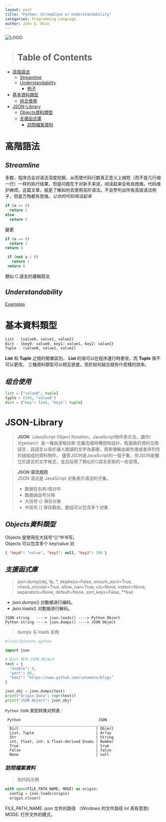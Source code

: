 ```yaml
---
layout: post
title: "Python: Streamline or Understandability"
categories: Programming Language
author: John G. Wick
---
```


![LOGO]({{site.baseurl}}/assets/images/python-logo.jpeg)

> # Table of Contents
* [高階語法](#高階語法)
  * [Streamline](#Streamline)
  * [Understandability](#Understandability)
    * [例子](#)
 * [基本資料類型](#基本資料類型)
   * [组合使用](#组合使用)
 * [JSON-Library](#JSON-Library)
   * [Objects資料類型](#Object資料類型)
   * [支援函式庫](#支援函式庫)
     * [訪問檔案資料](#訪問檔案資料)
   

# 高階語法
## *Streamline*
多数，程序员会对语法深度挖掘，从而使代码行数真正意义上缩短（而不是几行缩一行）一样的执行结果，但是问题在于对新手来说，阅读起来会有些困难。代码维护麻烦。这篇文章，就是了解如何去使用高阶语法。不会罗列出所有高级语法例子，但是万物都有思维。*让你的代码简洁起来*
```python
if (a == 0)
  return 1
else
  return 0
```
變更
```python
if (a == 0)
  return 1
return 0
```
```python
 if (not a | 0)
   return 1
 return 0
```
類似 C 語言的邏輯寫法<br>

## *Understandability*

[Examples](#)

# 基本資料類型

```python
List - [value0, value1, value2]
Dict - {key0: value0, key1: value1, key2: value1}
Tuple - (value0, value1, value2)
```
**List** 和 **Tuple** 之間的簡單區別， **List** 的值可以在程序運行時更改，而 **Tuple** 值不可以更改。
三種資料類型可以相互嵌套，至於如何組合就有什麼樣的效率。<br>

## *组合使用*

```python
list = ["value0", tuple]
typle = (100, "value0")
dict = {"key": list, "key1": tuple}
```
# JSON-Library

> **JSON**（JavaScript Object Notation，JavaScript物件表示法，讀作/ˈdʒeɪsən/）是一種由道格拉斯·克羅克福特構想和設計、輕量級的資料交換語言，該語言以易於讓人閱讀的文字為基礎，用來傳輸由屬性值或者序列性的值組成的資料物件。
> 儘管JSON是JavaScript的一個子集，但JSON是獨立於語言的文字格式，並且採用了類似於C語言家族的一些習慣。<br>

> **JSON 语法规则** <br>
> JSON 语法是 JavaScript 对象表示语法的子集。
>
>   * 数据在名称/值对中
>   * 数据由逗号分隔
>   * 大括号 {} 保存对象
>   * 中括号 [] 保存数组，数组可以包含多个对象

## *Objects資料類型*

Objects 是使用在大括号“{}”中书写。<br>
Objects 可以包含多个 key/value 对
```json
{ "key0": "value", "key1": null, "key2": 100 }
```

## *支援函式庫*
> json.dump(obj, fp, *, skipkeys=False, ensure_ascii=True, check_circular=True, allow_nan=True, cls=None, indent=None, separators=None, default=None, sort_keys=False, **kw)
  * json.dumps() 对数据进行编码。
  * json.loads() 对数据进行解码。
  
```
JSON string   ----> json.loads() ----> Python Object
Python string ----> json.dumps() ----> JSON Object
```
> dumps 与 loads 实例

```python
#!/usr/bin/env python

import json

# Dict 转为 JSON Object
test = {
  "enable": 0,
  "port": 80,
  "host": "https://www.github.com/iatomato/blogs"
}

json_obj = json.dumps(test)
print("Origin Data": repr(test))
print("JSON Object": json_obj)
```

`Python` `JSON` 类型转换对照表：
```
 Python                                   JSON
 ________________________________________________
  Dict                                   | Object
  List, Tuple                            | Array
  Str                                    | String
  int, float, int- & float-derived Enums | Number
  True                                   | true
  False                                  | false
  None                                   | null
```

### *訪問檔案資料*

> 伪代码示例
```python
with open(FILE_PATH_NAME, MODE) as origin:
  config = json.loads(origin)
  origin.close()
```
FILE_PATH_NAME: json 文件的路径 （Windows 的文件路径 lol 真有意思)
MODE: 打开文件的模式，
